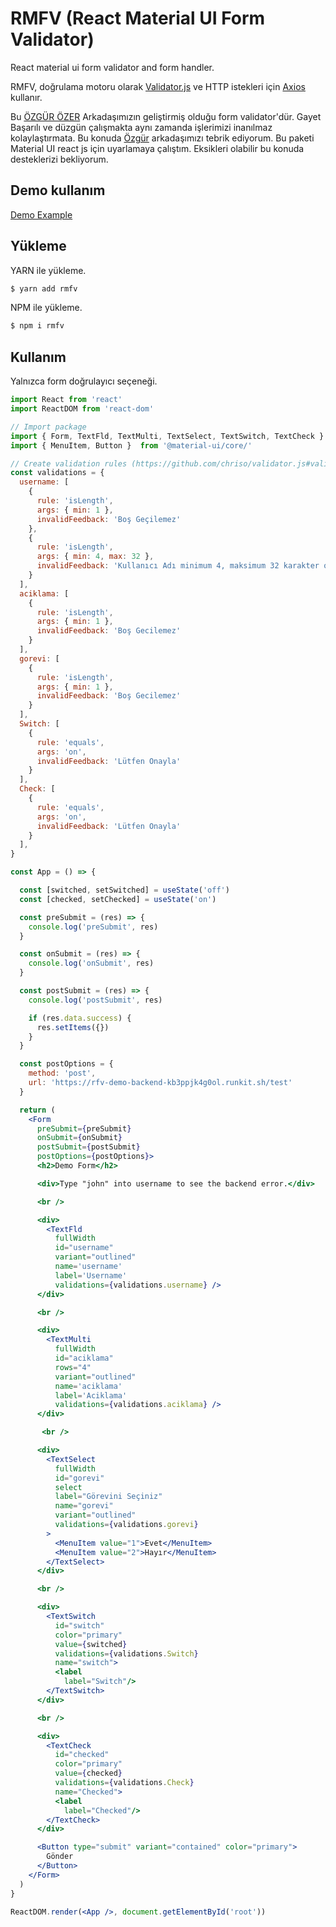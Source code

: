 # RMFV (React Material UI Form Validator)

React material ui form validator and form handler.

RMFV, doğrulama motoru olarak [Validator.js](https://github.com/chriso/validator.js) ve HTTP istekleri için [Axios](https://github.com/axios/axios) kullanır.


Bu [ÖZGÜR ÖZER]( https://github.com/ozgrozer ) Arkadaşımızın geliştirmiş olduğu form validator'dür. Gayet Başarılı ve düzgün çalışmakta aynı zamanda işlerimizi inanılmaz kolaylaştırmata. Bu konuda [Özgür]( https://github.com/ozgrozer ) arkadaşımızı tebrik ediyorum. Bu paketi Material UI react js için uyarlamaya çalıştım. Eksikleri olabilir bu konuda desteklerizi bekliyorum.


## Demo kullanım

[Demo Example](https://codesandbox.io/s/rmfv-htglu)

## Yükleme

YARN ile yükleme.

```sh
$ yarn add rmfv
```

NPM ile yükleme.

```sh
$ npm i rmfv
```

## Kullanım

Yalnızca form doğrulayıcı seçeneği.

```jsx
import React from 'react'
import ReactDOM from 'react-dom'

// Import package
import { Form, TextFld, TextMulti, TextSelect, TextSwitch, TextCheck } from './../src/Rmfv'
import { MenuItem, Button }  from '@material-ui/core/'

// Create validation rules (https://github.com/chriso/validator.js#validators)
const validations = {
  username: [
    {
      rule: 'isLength',
      args: { min: 1 },
      invalidFeedback: 'Boş Geçilemez'
    },
    {
      rule: 'isLength',
      args: { min: 4, max: 32 },
      invalidFeedback: 'Kullanıcı Adı minimum 4, maksimum 32 karakter olmalıdır'
    }
  ],
  aciklama: [
    {
      rule: 'isLength',
      args: { min: 1 },
      invalidFeedback: 'Boş Gecilemez'
    }
  ],
  gorevi: [
    {
      rule: 'isLength',
      args: { min: 1 },
      invalidFeedback: 'Boş Gecilemez'
    }
  ],
  Switch: [
    {
      rule: 'equals',
      args: 'on',
      invalidFeedback: 'Lütfen Onayla'
    }
  ],
  Check: [
    {
      rule: 'equals',
      args: 'on',
      invalidFeedback: 'Lütfen Onayla'
    }
  ],
}

const App = () => {

  const [switched, setSwitched] = useState('off')
  const [checked, setChecked] = useState('on')

  const preSubmit = (res) => {
    console.log('preSubmit', res)
  }

  const onSubmit = (res) => {
    console.log('onSubmit', res)
  }

  const postSubmit = (res) => {
    console.log('postSubmit', res)

    if (res.data.success) {
      res.setItems({})
    }
  }

  const postOptions = {
    method: 'post',
    url: 'https://rfv-demo-backend-kb3ppjk4g0ol.runkit.sh/test'
  }

  return (
    <Form
      preSubmit={preSubmit}
      onSubmit={onSubmit}
      postSubmit={postSubmit}
      postOptions={postOptions}>
      <h2>Demo Form</h2>

      <div>Type "john" into username to see the backend error.</div>

      <br />

      <div>
        <TextFld
          fullWidth
          id="username"
          variant="outlined"
          name='username'
          label='Username'
          validations={validations.username} />
      </div>

      <br />

      <div>
        <TextMulti
          fullWidth
          id="aciklama"
          rows="4"
          variant="outlined"
          name='aciklama'
          label='Aciklama'
          validations={validations.aciklama} />
      </div>

       <br />

      <div>
        <TextSelect
          fullWidth
          id="gorevi"
          select
          label="Görevini Seçiniz"
          name="gorevi"
          variant="outlined"
          validations={validations.gorevi} 
        >
          <MenuItem value="1">Evet</MenuItem>
          <MenuItem value="2">Hayır</MenuItem>
        </TextSelect>
      </div>

      <br />

      <div>
        <TextSwitch
          id="switch"
          color="primary" 
          value={switched}
          validations={validations.Switch} 
          name="switch">
          <label
            label="Switch"/>
        </TextSwitch>
      </div>

      <br />

      <div>
        <TextCheck
          id="checked"
          color="primary" 
          value={checked}
          validations={validations.Check} 
          name="Checked">
          <label
            label="Checked"/>
        </TextCheck>
      </div>

      <Button type="submit" variant="contained" color="primary">
        Gönder
      </Button>
    </Form>
  )
}

ReactDOM.render(<App />, document.getElementById('root'))
```


